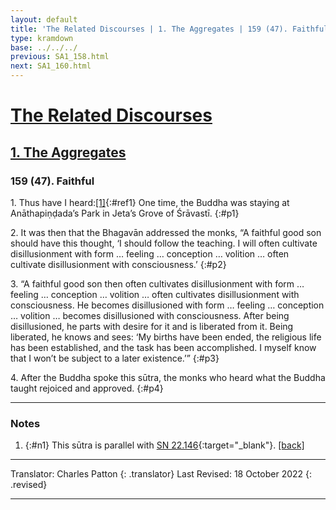 ```yaml
---
layout: default
title: 'The Related Discourses | 1. The Aggregates | 159 (47). Faithful'
type: kramdown
base: ../../../
previous: SA1_158.html
next: SA1_160.html
---
```


# [The Related Discourses](../index.html)
## [1. The Aggregates](index.html)
### 159 (47). Faithful

1\. Thus have I heard:[\[1\]](#n1){:#ref1} One time, the Buddha was staying at Anāthapiṇḍada’s Park in Jeta’s Grove of Śrāvastī.
{:#p1}

2\. It was then that the Bhagavān addressed the monks, “A faithful good son should have this thought, ‘I should follow the teaching. I will often cultivate disillusionment with form … feeling … conception … volition … often cultivate disillusionment with consciousness.’
{:#p2}

3\. “A faithful good son then often cultivates disillusionment with form … feeling … conception … volition … often cultivates disillusionment with consciousness. He becomes disillusioned with form … feeling … conception … volition … becomes disillusioned with consciousness. After being disillusioned, he parts with desire for it and is liberated from it. Being liberated, he knows and sees: ‘My births have been ended, the religious life has been established, and the task has been accomplished. I myself know that I won’t be subject to a later existence.’”
{:#p3}

4\. After the Buddha spoke this sūtra, the monks who heard what the Buddha taught rejoiced and approved.
{:#p4}

---

### Notes

1. {:#n1} This sūtra is parallel with [SN 22.146](https://suttacentral.net/sn22.146){:target="_blank"}. [\[back\]](#ref1)

---

Translator: Charles Patton
{: .translator}
Last Revised: 18 October 2022
{: .revised}

---
